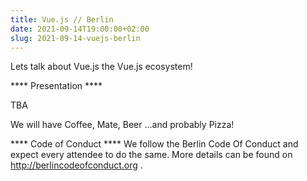 ```yaml
---
title: Vue.js // Berlin
date: 2021-09-14T19:00:00+02:00
slug: 2021-09-14-vuejs-berlin
---
```


Lets talk about Vue.js the Vue.js ecosystem!

**** Presentation ****

TBA

We will have Coffee, Mate, Beer …and probably Pizza!

**** Code of Conduct ****
We follow the Berlin Code Of Conduct and expect every attendee to do the same. More details can be found on http://berlincodeofconduct.org .
